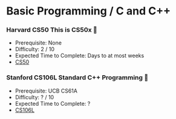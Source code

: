 # Basic Programming / C and C++

### Harvard CS50 This is CS50x 🎯
- Prerequisite: None
- Difficulty: 2 / 10
- Expected Time to Complete: Days to at most weeks
- [CS50](https://cs50.harvard.edu/x/2024/)

### Stanford CS106L Standard C++ Programming 🎯
- Prerequisite: UCB CS61A
- Difficulty: ? / 10
- Expected Time to Complete: ?
- [CS106L](https://web.stanford.edu/class/cs106l/)
